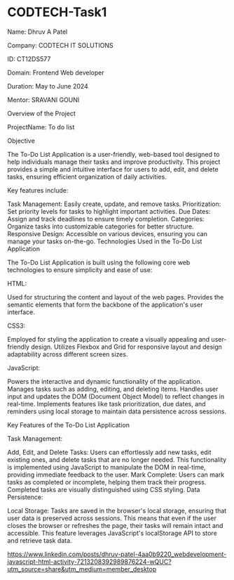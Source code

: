 # CODTECH-Task1
Name: Dhruv A Patel

Company: CODTECH IT SOLUTIONS

ID: CT12DS577

Domain: Frontend Web developer

Duration: May to June 2024

Mentor: SRAVANI GOUNI

Overview of the Project

ProjectName: To do list

Objective

The To-Do List Application is a user-friendly, web-based tool designed to help individuals manage their tasks and improve productivity. This project provides a simple and intuitive interface for users to add, edit, and delete tasks, ensuring efficient organization of daily activities.

Key features include:

Task Management: Easily create, update, and remove tasks.
Prioritization: Set priority levels for tasks to highlight important activities.
Due Dates: Assign and track deadlines to ensure timely completion.
Categories: Organize tasks into customizable categories for better structure.
Responsive Design: Accessible on various devices, ensuring you can manage your tasks on-the-go.
Technologies Used in the To-Do List Application

The To-Do List Application is built using the following core web technologies to ensure simplicity and ease of use:

HTML:

Used for structuring the content and layout of the web pages. Provides the semantic elements that form the backbone of the application's user interface.

CSS3:

Employed for styling the application to create a visually appealing and user-friendly design. Utilizes Flexbox and Grid for responsive layout and design adaptability across different screen sizes.

JavaScript:

Powers the interactive and dynamic functionality of the application. Manages tasks such as adding, editing, and deleting items. Handles user input and updates the DOM (Document Object Model) to reflect changes in real-time. Implements features like task prioritization, due dates, and reminders using local storage to maintain data persistence across sessions.

Key Features of the To-Do List Application

Task Management:

Add, Edit, and Delete Tasks: Users can effortlessly add new tasks, edit existing ones, and delete tasks that are no longer needed. This functionality is implemented using JavaScript to manipulate the DOM in real-time, providing immediate feedback to the user. Mark Complete: Users can mark tasks as completed or incomplete, helping them track their progress. Completed tasks are visually distinguished using CSS styling. Data Persistence:

Local Storage: Tasks are saved in the browser's local storage, ensuring that user data is preserved across sessions. This means that even if the user closes the browser or refreshes the page, their tasks will remain intact and accessible. This feature leverages JavaScript's localStorage API to store and retrieve task data.

https://www.linkedin.com/posts/dhruv-patel-4aa0b9220_webdevelopment-javascript-html-activity-7213208392989876224-wQUC?utm_source=share&utm_medium=member_desktop
